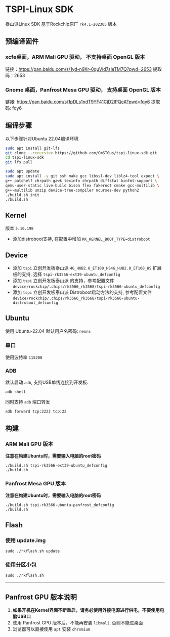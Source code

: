 # TSPI-Linux SDK

泰山派Linux SDK
基于Rockchip原厂 `rk4.1-202305` 版本

## 预编译固件

### xcfe桌面，ARM Mali GPU 驱动， 不支持桌面 OpenGL 版本
链接：https://pan.baidu.com/s/1yd-n9Xr-0quVid7sIeTM7Q?pwd=2653 
提取码：2653 

### Gnome 桌面，Panfrost Mesa GPU 驱动， 支持桌面 OpenGL 版本
链接: https://pan.baidu.com/s/1pDLs1ndT9YF41CjD2lPQeA?pwd=fqy6 
提取码: fqy6 

## 编译步骤
以下步骤针对Ubuntu 22.04编译环境

```bash
sudo apt install git-lfs
git clone --recursive https://github.com/CmST0us/tspi-linux-sdk.git
cd tspi-linux-sdk
git lfs pull

sudo apt update
sudo apt install -y git ssh make gcc libssl-dev liblz4-tool expect \
g++ patchelf chrpath gawk texinfo chrpath diffstat binfmt-support \
qemu-user-static live-build bison flex fakeroot cmake gcc-multilib \
g++-multilib unzip device-tree-compiler ncurses-dev python2
./build.sh init
./build.sh
```

## Kernel
版本 `5.10.198`

- 添加distroboot支持, 在配置中增加 `RK_KERNEL_BOOT_TYPE=distroboot`


## Device
- 添加 `tspi` 立创开发板泰山派 `4G_HUB2.0_ET100_HS4G_HUB2.0_ET100_HS` 扩展板的支持, 选择 `tspi-rk3566-ext39-ubuntu_defconfig`
- 添加 `tspi` 立创开发板泰山派 的支持，参考配置文件 `device/rockchip/.chips/rk3566_rk3568/tspi-rk3566-ubuntu_defconfig`
- 添加 `tspi` 立创开发板泰山派 Distroboot启动方法的支持, 参考配置文件 `device/rockchip/.chips/rk3566_rk3568/tspi-rk3566-ubuntu-distroboot_defconfig`


## Ubuntu
使用 Ubuntu-22.04
默认用户名密码: `neons`

### 串口
使用波特率 `115200`

### ADB
默认启动 `adb`, 支持USB单线连接到开发板.
```
adb shell
```

同时支持 `adb` 端口转发
```
adb forward tcp:2222 tcp:22
```

## 构建

### ARM Mali GPU 版本

**注意在构建Ubuntu时，需要输入电脑的root密码**
```
./build.sh tspi-rk3566-ext39-ubuntu_defconfig
./build.sh 
```

### Panfrost Mesa GPU 版本

**注意在构建Ubuntu时，需要输入电脑的root密码**
```
./build.sh tspi-rk3566-ubuntu-panfrost_defconfig
./build.sh 
```

## Flash

### 使用 update.img

```
sudo ./rkflash.sh update
```

### 使用分区小包
```
sudo ./rkflash.sh
```

-----------------
## Panfrost GPU 版本说明
1. **如果开机在Kernel界面不断重启，请务必使用外接电源进行供电，不要使用电脑USB口**
2. 使用 Panfrost GPU 版本后，不能再安装 `libmali`, 否则不能进桌面
3. 浏览器可以直接使用 `apt` 安装 `chromium`
